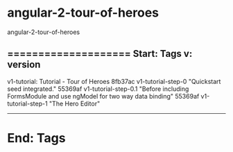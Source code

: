 # angular-2-tour-of-heroes
angular-2-tour-of-heroes

====================
Start: Tags
v: version
-----
v1-tutorial: Tutorial - Tour of Heroes
	8fb37ac	v1-tutorial-step-0		"Quickstart seed integrated."
	55369af	v1-tutorial-step-0.1	"Before including FormsModule and use ngModel for two way data binding"
	55369af	v1-tutorial-step-1		"The Hero Editor"

-----

End: Tags
====================